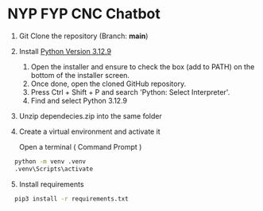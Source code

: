 # NYP FYP CNC Chatbot
1. Git Clone the repository (Branch: **main**)

2. Install [Python Version 3.12.9](https://www.python.org/downloads/release/python-3129/)

   1. Open the installer and ensure to check the box (add to PATH) on the bottom of the installer screen.
   2. Once done, open the cloned GitHub repository.
   3. Press Ctrl + Shift + P and search 'Python: Select Interpreter'.
   4. Find and select Python 3.12.9

3. Unzip dependecies.zip into the same folder

4. Create a virtual environment and activate it

   Open a terminal ( Command Prompt )

``` bash
  python -m venv .venv
  .venv\Scripts\activate
```
5. Install requirements

```bash
  pip3 install -r requirements.txt
```